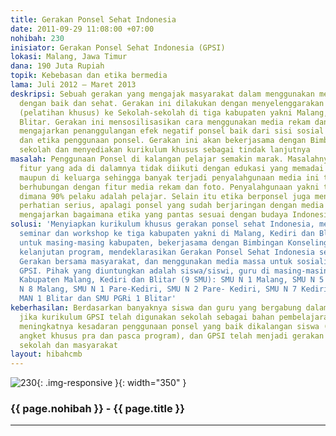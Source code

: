 ```yaml
---
title: Gerakan Ponsel Sehat Indonesia
date: 2011-09-29 11:08:00 +07:00
nohibah: 230
inisiator: Gerakan Ponsel Sehat Indonesia (GPSI)
lokasi: Malang, Jawa Timur
dana: 190 Juta Rupiah
topik: Kebebasan dan etika bermedia
lama: Juli 2012 – Maret 2013
deskripsi: Sebuah gerakan yang mengajak masyarakat dalam menggunakan media ponsel
  dengan baik dan sehat. Gerakan ini dilakukan dengan menyelenggarakan seminar, workshop
  (pelatihan khusus) ke Sekolah-sekolah di tiga kabupaten yakni Malang, Kediri dan
  Blitar. Gerakan ini mensosilisasikan cara menggunakan media rekam dan foto ponsel,
  mengajarkan penanggulangan efek negatif ponsel baik dari sisi sosial dan kesehatan,
  dan etika penggunaan ponsel. Gerakan ini akan bekerjasama dengan Bimbingan Konseling
  sekolah dan menyediakan kurikulum khusus sebagai tindak lanjutnya
masalah: Penggunaan Ponsel di kalangan pelajar semakin marak. Masalahnya perkembangan
  fitur yang ada di dalamnya tidak diikuti dengan edukasi yang memadai baik disekolah
  maupun di keluarga sehingga banyak terjadi penyalahgunaan media ini terutama yang
  berhubungan dengan fitur media rekam dan foto. Penyalahgunaan yakni tentang pornografi,
  dimana 90% pelaku adalah pelajar. Selain itu etika berponsel juga menjadi titik
  perhatian serius, apalagi ponsel yang sudah berjaringan dengan media sosial, kami
  mengajarkan bagaimana etika yang pantas sesuai dengan budaya Indonesia
solusi: 'Menyiapkan kurikulum khusus gerakan ponsel sehat Indonesia, menyelenggarakan
  seminar dan workshop ke tiga kabupaten yakni di Malang, Kediri dan Blitar, 3 sekolah
  untuk masing-masing kabupaten, bekerjasama dengan Bimbingan Konseling sekolah sebagai
  kelanjutan program, mendeklarasikan Gerakan Ponsel Sehat Indonesia sebagai bentuk
  Gerakan bersama masyarakat, dan menggunakan media massa untuk sosialisasi program-program
  GPSI. Pihak yang diuntungkan adalah siswa/siswi, guru di masing-masing 3 SMU di
  Kabupaten Malang, Kediri dan Blitar (9 SMU): SMU N 1 Malang, SMU N 5 Malang, SMU
  N 8 Malang, SMU N 1 Pare-Kediri, SMU N 2 Pare- Kediri, SMU N 7 Kediri, SMU N 1 Blitar,
  MAN 1 Blitar dan SMU PGRi 1 Blitar'
keberhasilan: Berdasarkan banyaknya siswa dan guru yang bergabung dalam kegiatan ini,
  jika kurikulum GPSI telah digunakan sekolah sebagai bahan pembelajaran tambahan,
  meningkatnya kesadaran penggunaan ponsel yang baik dikalangan siswa (diukur dengan
  angket khusus pra dan pasca program), dan GPSI telah menjadi gerakan nasional bersama
  sekolah dan masyarakat
layout: hibahcmb
---
```


![230](/static/img/hibahcmb/230.png){: .img-responsive }{: width="350" }

### {{ page.nohibah }} - {{ page.title }}

---
